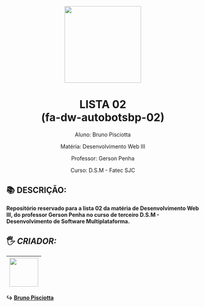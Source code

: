 <p align="center"><img src="https://github.com/bruno-pisciotta281/Index.html/blob/master/img/LOGO.PNG" width="200px;"/></p>

<h1 align="center"> LISTA 02 <br> (fa-dw-autobotsbp-02)</h1>

<p align="center">Aluno: Bruno Pisciotta</p>
<p align="center">Matéria: Desenvolvimento Web III</p>
<p align="center">Professor: Gerson Penha</p>
<p align="center">Curso: D.S.M - Fatec SJC</p>

## :books: DESCRIÇÃO: 
<b>
Repositório reservado para a lista 02 da matéria de Desenvolvimento Web III, do professor Gerson Penha no curso de terceiro D.S.M - Desenvolvimento de Software Multiplataforma.

## <a name="criador">&#128400;</a> *CRIADOR:*


| [<img src="https://github.com/bruno-pisciotta281/Index.html/blob/master/img/me.jpg" width="75px;"/>](https://github.com/guilhermerodz) |
| :------------------------------------------------------------------------------------------------------------------------: |

:arrow_right_hook: [Bruno Pisciotta](https://github.com/bruno-pisciotta281)
